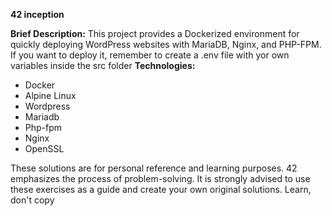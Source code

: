 **42 inception**

**Brief Description:**
This project provides a Dockerized environment for quickly deploying WordPress websites with MariaDB, Nginx, and PHP-FPM.
If you want to deploy it, remember to create a .env file with yor own variables inside the src folder
**Technologies:**
* Docker
* Alpine Linux
* Wordpress
* Mariadb
* Php-fpm
* Nginx
* OpenSSL

These solutions are for personal reference and learning purposes. 42 emphasizes the process of problem-solving. It is strongly advised to use these exercises as a guide and create your own original solutions. Learn, don't copy
 
